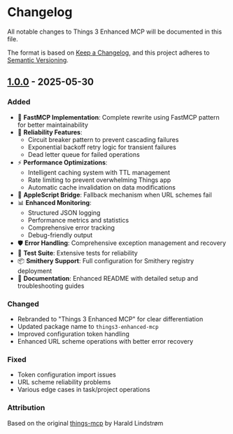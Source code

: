 # Changelog

All notable changes to Things 3 Enhanced MCP will be documented in this file.

The format is based on [Keep a Changelog](https://keepachangelog.com/en/1.0.0/),
and this project adheres to [Semantic Versioning](https://semver.org/spec/v2.0.0.html).

## [1.0.0] - 2025-05-30

### Added
- 🚀 **FastMCP Implementation**: Complete rewrite using FastMCP pattern for better maintainability
- 🔄 **Reliability Features**:
  - Circuit breaker pattern to prevent cascading failures
  - Exponential backoff retry logic for transient failures
  - Dead letter queue for failed operations
- ⚡ **Performance Optimizations**:
  - Intelligent caching system with TTL management
  - Rate limiting to prevent overwhelming Things app
  - Automatic cache invalidation on data modifications
- 🍎 **AppleScript Bridge**: Fallback mechanism when URL schemes fail
- 📊 **Enhanced Monitoring**:
  - Structured JSON logging
  - Performance metrics and statistics
  - Comprehensive error tracking
  - Debug-friendly output
- 🛡️ **Error Handling**: Comprehensive exception management and recovery
- 🧪 **Test Suite**: Extensive tests for reliability
- 📦 **Smithery Support**: Full configuration for Smithery registry deployment
- 📝 **Documentation**: Enhanced README with detailed setup and troubleshooting guides

### Changed
- Rebranded to "Things 3 Enhanced MCP" for clear differentiation
- Updated package name to `things3-enhanced-mcp`
- Improved configuration token handling
- Enhanced URL scheme operations with better error recovery

### Fixed
- Token configuration import issues
- URL scheme reliability problems
- Various edge cases in task/project operations

### Attribution
Based on the original [things-mcp](https://github.com/hald/things-mcp) by Harald Lindstrøm

[1.0.0]: https://github.com/excelsier/things-fastmcp/releases/tag/v1.0.0 